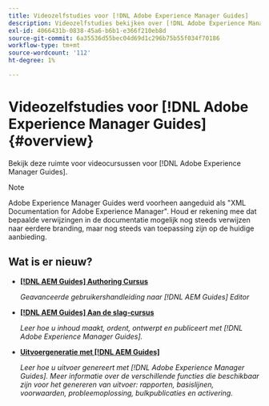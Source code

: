 ```yaml
---
title: Videozelfstudies voor [!DNL Adobe Experience Manager Guides]
description: Videozelfstudies bekijken over [!DNL Adobe Experience Manager Guides], AEM XML Add-on, AEM XML Plugin, AEM DoX, en AEM Dox.
exl-id: 4066431b-0838-45a6-b6b1-e366f210eb8d
source-git-commit: 6a35536d55bec04d69d1c296b75b55f034f70186
workflow-type: tm+mt
source-wordcount: '112'
ht-degree: 1%

---
```


# Videozelfstudies voor [!DNL Adobe Experience Manager Guides] {#overview}

Bekijk deze ruimte voor videocursussen voor [!DNL Adobe Experience Manager Guides].

>[!NOTE]
> 
> Adobe Experience Manager Guides werd voorheen aangeduid als &quot;XML Documentation for Adobe Experience Manager&quot;. Houd er rekening mee dat bepaalde verwijzingen in de documentatie mogelijk nog steeds verwijzen naar eerdere branding, maar nog steeds van toepassing zijn op de huidige aanbieding.

## Wat is er nieuw?

* **[[!DNL AEM Guides] Authoring Cursus](course-3/overview.md)**

  *Geavanceerde gebruikershandleiding naar [!DNL AEM Guides] Editor*

* **[[!DNL AEM Guides] Aan de slag-cursus](course-1/overview.md)**

  *Leer hoe u inhoud maakt, ordent, ontwerpt en publiceert met [!DNL Adobe Experience Manager Guides].*

* **[Uitvoergeneratie met [!DNL AEM Guides]](course-2/overview.md)**

  *Leer hoe u uitvoer genereert met [!DNL Adobe Experience Manager Guides]. Meer informatie over de verschillende functies die beschikbaar zijn voor het genereren van uitvoer: rapporten, basislijnen, voorwaarden, probleemoplossing, bulkpublicaties en activering.*
